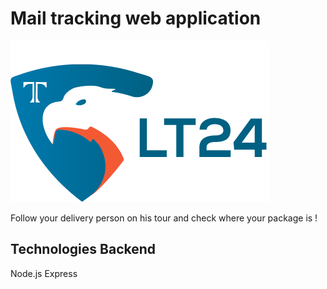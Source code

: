 # Mail tracking web application

![enter image description here](https://github.com/Matvienkoa/LT24-frontend/blob/master/src/assets/logo.png?raw=true)

 Follow your delivery person on his tour and check where your package is !

## Technologies Backend

Node.js
Express
